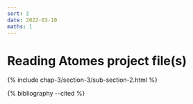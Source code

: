 ```yaml
---
sort: 2
date: 2022-03-10
maths: 1
---
```


# Reading Atomes project file(s)

{% include chap-3/section-3/sub-section-2.html %}

{% bibliography --cited %}

